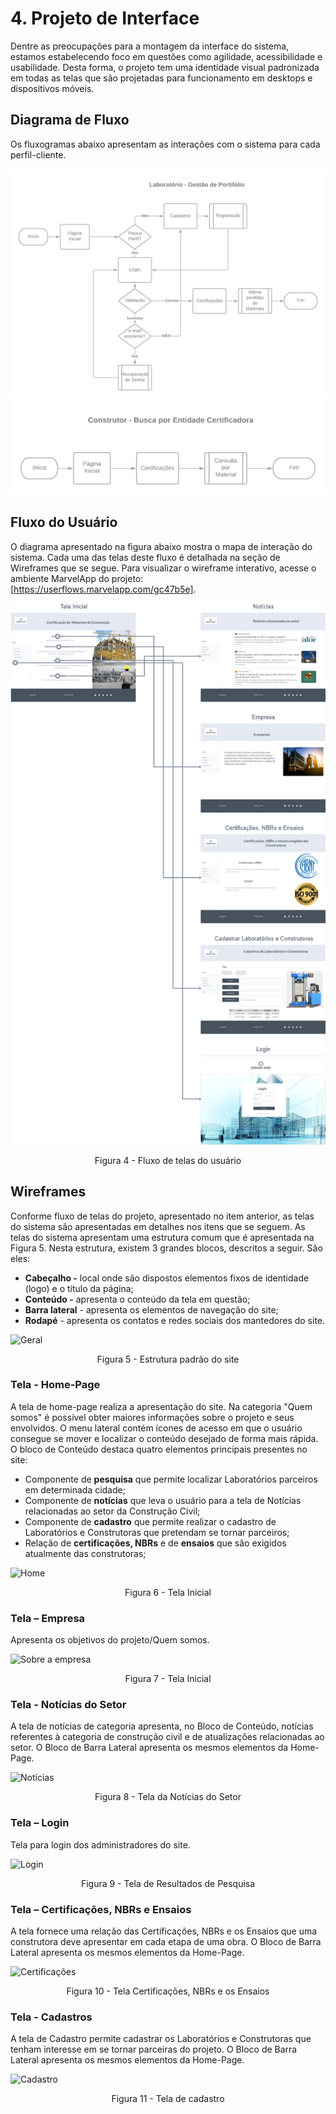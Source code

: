 #
# 4. Projeto de Interface

Dentre as preocupações para a montagem da interface do sistema, estamos estabelecendo foco em questões como agilidade, acessibilidade e usabilidade. Desta forma, o projeto tem uma identidade visual padronizada em todas as telas que são projetadas para funcionamento em desktops e dispositivos móveis.

## Diagrama de Fluxo

Os fluxogramas abaixo apresentam as interações com o sistema para cada perfil-cliente.

![Visão do Laboratório](img/fluxograma-lab.png)
![Visão do Construtor](img/fluxograma-engenheiro.png)

## Fluxo do Usuário

O diagrama apresentado na figura abaixo mostra o mapa de interação do sistema. Cada uma das telas deste fluxo é detalhada na seção de Wireframes que se segue. Para visualizar o wireframe interativo, acesse o ambiente MarvelApp do projeto: [https://userflows.marvelapp.com/gc47b5e].

![Fluxo do Usuario](img/flowmap.png)
<center>Figura 4 - Fluxo de telas do usuário</center>

## Wireframes

Conforme fluxo de telas do projeto, apresentado no item anterior, as telas do sistema são apresentadas em detalhes nos itens que se seguem. As telas do sistema apresentam uma estrutura comum que é apresentada na Figura 5. Nesta estrutura, existem 3 grandes blocos, descritos a seguir. São eles:

- **Cabeçalho -** local onde são dispostos elementos fixos de identidade (logo) e o título da página;
- **Conteúdo -** apresenta o conteúdo da tela em questão;
- **Barra lateral** - apresenta os elementos de navegação do site;
- **Rodapé** - apresenta os contatos e redes sociais dos mantedores do site.

![Geral](https://user-images.githubusercontent.com/82919386/135913414-d9b0f9d6-f002-410a-b183-d856b1ede1ef.png)
<center>Figura 5 - Estrutura padrão do site</center>


### Tela - Home-Page

A tela de home-page realiza a apresentação do site. Na categoria &quot;Quem somos&quot; é possível obter maiores informações sobre o projeto e seus envolvidos. O menu lateral contém ícones de acesso em que o usuário consegue se mover e localizar o conteúdo desejado de forma mais rápida. O bloco de Conteúdo destaca quatro elementos principais presentes no site:

- Componente de **pesquisa** que permite localizar Laboratórios parceiros em determinada cidade;
- Componente de **notícias** que leva o usuário para a tela de Notícias relacionadas ao setor da Construção Civil;
- Componente de **cadastro** que permite realizar o cadastro de Laboratórios e Construtoras que pretendam se tornar parceiros;
- Relação de **certificações, NBRs** e de **ensaios** que são exigidos atualmente das construtoras;

![Home](https://user-images.githubusercontent.com/82919386/135913541-4163462e-1676-4c73-8688-ea6c3408a6fd.png)
<center>Figura 6 - Tela Inicial </center>

### Tela – Empresa  

Apresenta os objetivos do projeto/Quem somos. 

![Sobre a empresa](https://user-images.githubusercontent.com/82919386/135913639-98ddf290-b382-4504-b689-f37458953697.png)
<center>Figura 7 - Tela Inicial </center>

### Tela - Notícias do Setor

A tela de notícias de categoria apresenta, no Bloco de Conteúdo, notícias referentes à categoria de construção civil e de atualizações relacionadas ao setor. O Bloco de Barra Lateral apresenta os mesmos elementos da Home-Page.

![Notícias](https://user-images.githubusercontent.com/82919386/135914000-729c5a02-4c0c-4b59-bd27-e8a3daec8768.png)
<center>Figura 8 - Tela da Notícias do Setor </center>

### Tela – Login 

Tela para login dos administradores do site. 

![Login](https://user-images.githubusercontent.com/82919386/135914060-7f485374-ac11-4387-96d6-028dcc802b2a.png)
<center>Figura 9 - Tela de Resultados de Pesquisa </center>

### Tela – Certificações, NBRs e Ensaios

A tela fornece uma relação das Certificações, NBRs e os Ensaios que uma construtora deve apresentar em cada etapa de uma obra. O Bloco de Barra Lateral apresenta os mesmos elementos da Home-Page.

![Certificações](https://user-images.githubusercontent.com/82919386/135914124-dc8c7bf8-ed5e-4b26-93be-c53bd69c98b4.png)
<center>Figura 10 - Tela Certificações, NBRs e os Ensaios </center>

### Tela - Cadastros

A tela de Cadastro permite cadastrar os Laboratórios e Construtoras que tenham interesse em se tornar parceiras do projeto. O Bloco de Barra Lateral apresenta os mesmos elementos da Home-Page.

![Cadastro](https://user-images.githubusercontent.com/82919386/135914192-473f2245-a91c-4380-a595-25adca784ca8.png)
<center>Figura 11 - Tela de cadastro </center>
